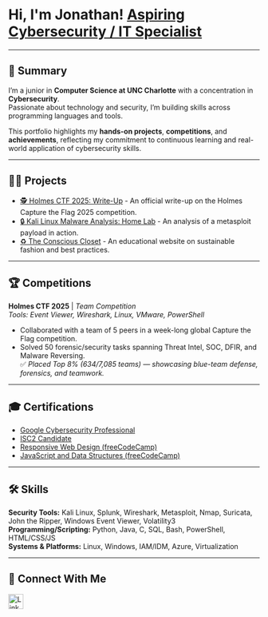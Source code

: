 # Hi, I'm Jonathan!  [**Aspiring Cybersecurity / IT Specialist**](https://github.com/jtlutabingwa)

---

## 📌 Summary
I’m a junior in **Computer Science at UNC Charlotte** with a concentration in **Cybersecurity**.  
Passionate about technology and security, I’m building skills across programming languages and tools.  

This portfolio highlights my **hands-on projects**, **competitions**, and **achievements**, reflecting my commitment to continuous learning and real-world application of cybersecurity skills.

---

## 👨‍💻 Projects
- [🕵️ Holmes CTF 2025: Write-Up](https://github.com/jtlutabingwa/Holmes-CTF-2025) - An official write-up on the Holmes Capture the Flag 2025 competition.
- [🔒 Kali Linux Malware Analysis: Home Lab](https://github.com/jtlutabingwa/Kali-Linux-Malware-Analysis) - An analysis of a metasploit payload in action.
- [♻️ The Conscious Closet](https://jtlutabingwa.github.io/itis3135/project/) - An educational website on sustainable fashion and best practices.

---

## 🏆 Competitions
**Holmes CTF 2025** | *Team Competition*  
*Tools: Event Viewer, Wireshark, Linux, VMware, PowerShell*  
- Collaborated with a team of 5 peers in a week-long global Capture the Flag competition.  
- Solved 50 forensic/security tasks spanning Threat Intel, SOC, DFIR, and Malware Reversing.  
✅ *Placed Top 8% (634/7,085 teams) — showcasing blue-team defense, forensics, and teamwork.*  

---

## 🎓 Certifications
- [Google Cybersecurity Professional](https://www.credly.com/earner/earned/badge/1be54bd8-4849-4ac2-943d-efbb12029b94)  
- [ISC2 Candidate](https://www.credly.com/badges/3148feab-b17a-49ef-8cae-653396f35fb2/linked_in_profile)  
- [Responsive Web Design (freeCodeCamp)](https://freecodecamp.org/certification/jonathanlutabingwa/responsive-web-design)  
- [JavaScript and Data Structures (freeCodeCamp)](https://freecodecamp.org/certification/jonathanlutabingwa/javascript-algorithms-and-data-structures-v8)  

---

## 🛠️ Skills
**Security Tools:** Kali Linux, Splunk, Wireshark, Metasploit, Nmap, Suricata, John the Ripper, Windows Event Viewer, Volatility3  
**Programming/Scripting:** Python, Java, C, SQL, Bash, PowerShell, HTML/CSS/JS  
**Systems & Platforms:** Linux, Windows, IAM/IDM, Azure, Virtualization  

---
## 🤝 Connect With Me

<a href="https://www.linkedin.com/in/jonathan-lutabingwa/">
  <img src="https://cdn.jsdelivr.net/npm/simple-icons@v3/icons/linkedin.svg" alt="LinkedIn" width="30" />
</a>

<!--
✨ Fun fact: This is my special GitHub profile README where I showcase my journey in cybersecurity and IT!
-->
